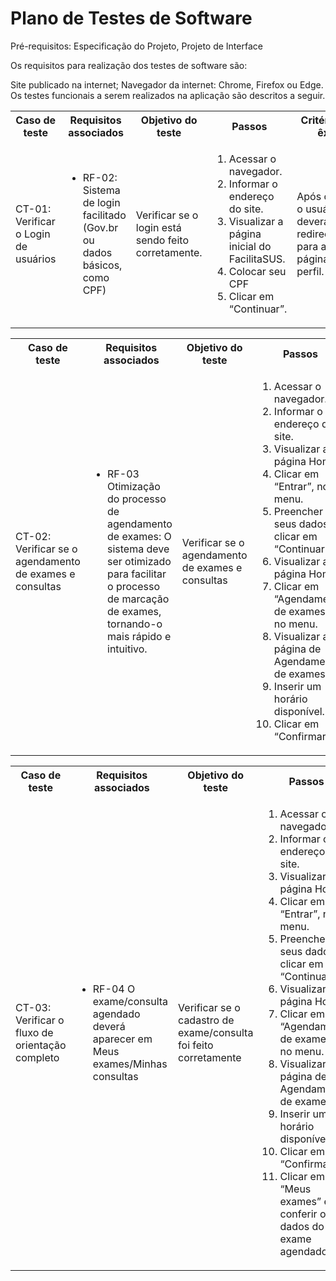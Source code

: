 # Plano de Testes de Software

Pré-requisitos: Especificação do Projeto, Projeto de Interface

Os requisitos para realização dos testes de software são:

Site publicado na internet;
Navegador da internet: Chrome, Firefox ou Edge.
Os testes funcionais a serem realizados na aplicação são descritos a seguir.

<table>
 <tr>
  <th>Caso de teste</th>
  <th>Requisitos associados</th>
  <th>Objetivo do teste</th>
  <th>Passos</th>
  <th>Critérios de êxito</th>
  <th>Responsável</th>
 </tr>
 <tr>
  <td>CT-01: Verificar o Login de usuários</td>
  <td>
   <ul>
    <li>RF-02: Sistema de login facilitado (Gov.br ou dados básicos, como CPF)</li>
   </ul>
  </td>
  <td>Verificar se o login está sendo feito corretamente.</td>
  <td>
   <ol>
    <li>Acessar o navegador.</li>
    <li>Informar o endereço do site.</li>
    <li>Visualizar a página inicial do FacilitaSUS.</li>
    <li>Colocar seu CPF</li>
    <li>Clicar em “Continuar”.</li>
   </ol>
   </td>
  <td>Após o login, o usuário deverá ser redirecionado para a sua página de perfil.</td>
  <td>Mateus</td>
 </tr>
</table>

 <table>
 <tr>
  <th>Caso de teste</th>
  <th>Requisitos associados</th>
  <th>Objetivo do teste</th>
  <th>Passos</th>
  <th>Critérios de êxito</th>
  <th>Responsável</th>
 </tr>
  <tr>
  <td>CT-02: Verificar se o agendamento de exames e consultas</td>
  <td>
   <ul>
   <li>RF-03 Otimização do processo de agendamento de exames: O sistema deve ser otimizado para facilitar o processo de marcação de exames, tornando-o mais rápido e intuitivo.</li>
   </ul>
  </td>
  <td>Verificar se o agendamento de exames e consultas </td>
  <td>
   <ol>
    <li>Acessar o navegador.</li>
    <li>Informar o endereço do site.</li>
    <li>Visualizar a página Home.</li>
    <li>Clicar em “Entrar”, no menu.</li>
    <li>Preencher seus dados e clicar em “Continuar”.</li>
    <li>Visualizar a página Home.</li>
    <li>Clicar em “Agendamento de exames”, no menu.</li>
    <li>Visualizar a página de Agendamento de exames.</li>
    <li>Inserir um horário disponível.</li>
    <li>Clicar em “Confirmar”.</li>
   </ol>
   </td>
  <td>Deve ocorrer uma validação das informações fornecidas pelo usuário, e ao clicar em “Confirmar”, deve aparecer o popup de confirmação de agendamento.</td>
  <td>Mateus</td>
 </tr>
</table>

 <table>
 <tr>
  <th>Caso de teste</th>
  <th>Requisitos associados</th>
  <th>Objetivo do teste</th>
  <th>Passos</th>
  <th>Critérios de êxito</th>
  <th>Responsável</th>
 </tr>
  <tr>
  <td>CT-03: Verificar o fluxo de orientação completo</td>
  <td>
   <ul>
   <li>RF-04 O exame/consulta agendado deverá aparecer em Meus exames/Minhas consultas</li>
   </ul>
  </td>
  <td>Verificar se o cadastro de exame/consulta foi feito corretamente</td>
  <td>
   <ol>
    <li>Acessar o navegador.</li>
    <li>Informar o endereço do site.</li>
    <li>Visualizar a página Home.</li>
    <li>Clicar em “Entrar”, no menu.</li>
    <li>Preencher seus dados e clicar em “Continuar”.</li>
    <li>Visualizar a página Home.</li>
    <li>Clicar em “Agendamento de exames”, no menu.</li>
    <li>Visualizar a página de Agendamento de exames.</li>
    <li>Inserir um horário disponível.</li>
    <li>Clicar em “Confirmar”.</li>
    <li>Clicar em “Meus exames” e conferir os dados do exame agendado.</li>
   </ol>
   </td>
  <td>Deve ocorrer uma validação das informações fornecidas pelo usuário</td>
  <td>Mateus</td>
 </tr>
</table>
 